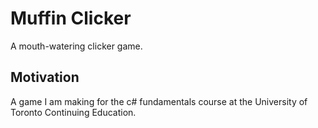 # Muffin Clicker
A mouth-watering clicker game.

## Motivation
A game I am making for the c# fundamentals course at the University of Toronto Continuing Education.
